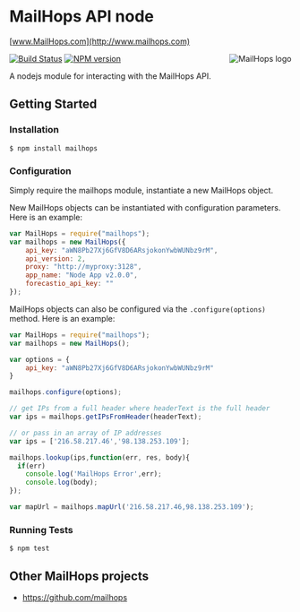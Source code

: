 # MailHops API node
[www.MailHops.com](http://www.mailhops.com)

<img src="https://www.mailhops.com/images/logos/logo.png" alt="MailHops logo" title="MailHops" align="right" />

[![Build Status](https://travis-ci.org/avantassel/mailhops-node.svg)](https://travis-ci.org/avantassel/mailhops-node)
[![NPM version](https://img.shields.io/npm/v/mailhops.svg)](https://www.npmjs.com/package/mailhops)

A nodejs module for interacting with the MailHops API.

## Getting Started

### Installation

```
$ npm install mailhops
```

### Configuration
Simply require the mailhops module, instantiate a new MailHops object.  

New MailHops objects can be instantiated with configuration parameters. Here is an example:

```javascript
var MailHops = require("mailhops");
var mailhops = new MailHops({
    api_key: "aWN8Pb27Xj6GfV8D6ARsjokonYwbWUNbz9rM",
    api_version: 2,
    proxy: "http://myproxy:3128",
    app_name: "Node App v2.0.0",
    forecastio_api_key: ""
});
```

MailHops objects can also be configured via the `.configure(options)` method. Here is an example:

```javascript
var MailHops = require("mailhops");
var mailhops = new MailHops();

var options = {
    api_key: "aWN8Pb27Xj6GfV8D6ARsjokonYwbWUNbz9rM"
}

mailhops.configure(options);

// get IPs from a full header where headerText is the full header
var ips = mailhops.getIPsFromHeader(headerText);

// or pass in an array of IP addresses
var ips = ['216.58.217.46','98.138.253.109'];

mailhops.lookup(ips,function(err, res, body){
  if(err)
    console.log('MailHops Error',err);
	console.log(body);
});

var mapUrl = mailhops.mapUrl('216.58.217.46,98.138.253.109');

```

### Running Tests
```
$ npm test
```

## Other MailHops projects
- https://github.com/mailhops
